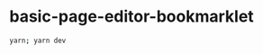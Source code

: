 # basic-page-editor-bookmarklet

<!-- This project was generated using [hchiam](https://github.com/hchiam)'s [`project-template`](https://github.com/hchiam/project-template). -->

```sh
yarn; yarn dev
```
